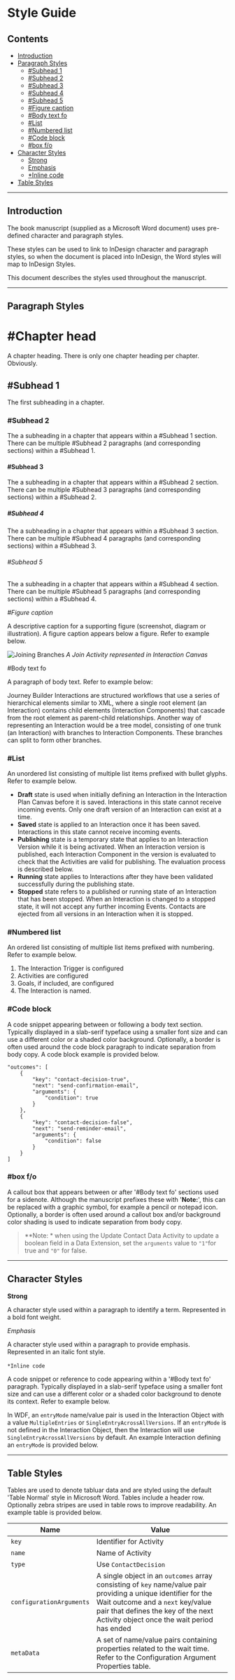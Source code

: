 # Style Guide

## Contents

* [Introduction](#introduction)
* [Paragraph Styles](#paragraph-styles)
  * [#Subhead 1](#subhead-1)
  * [#Subhead 2](#subhead-2)
  * [#Subhead 3](#subhead-3)
  * [#Subhead 4](#subhead-4)
  * [#Subhead 5](#subhead-5)
  * [#Figure caption](#figure-caption)
  * [#Body text fo](#body-text-fo)
  * [#List](#list)
  * [#Numbered list](#numbered-list)
  * [#Code block](#code-block)
  * [#box f/o](#box-fo)
* [Character Styles](#character-styles)
  * [Strong](#strong)
  * [Emphasis](#emphasis)
  * [*Inline code](#inline-code)
* [Table Styles](#table-styles)

* * *

## Introduction

The book manuscript (supplied as a Microsoft Word document) uses pre-defined character and paragraph styles.

These styles can be used to link to InDesign character and paragraph styles, so when the document is placed into InDesign, the Word styles will map to InDesign Styles.

This document describes the styles used throughout the manuscript.

* * *

## Paragraph Styles

# #Chapter head

A chapter heading. There is only one chapter heading per chapter. Obviously.

## #Subhead 1

The first subheading in a chapter.

### #Subhead 2

The a subheading in a chapter that appears within a #Subhead 1 section. There can be multiple #Subhead 2 paragraphs (and corresponding sections) within a #Subhead 1.

#### #Subhead 3

The a subheading in a chapter that appears within a #Subhead 2 section. There can be multiple #Subhead 3 paragraphs (and corresponding sections) within a #Subhead 2.

##### #Subhead 4

The a subheading in a chapter that appears within a #Subhead 3 section. There can be multiple #Subhead 4 paragraphs (and corresponding sections) within a #Subhead 3.

###### #Subhead 5

The a subheading in a chapter that appears within a #Subhead 4 section. There can be multiple #Subhead 5 paragraphs (and corresponding sections) within a #Subhead 4.

*#Figure caption*<a name="figure-caption">&nbsp;</a>

A descriptive caption for a supporting figure (screenshot, diagram or illustration). A figure caption appears below a figure. Refer to example below.

![Joining Branches](https://raw.githubusercontent.com/eliotharper/journey-builder-dev-guide/master/images/join-branches.png "A Join Activity represented in Interaction Canvas") *A Join Activity represented in Interaction Canvas*

&#35;Body text fo<a name="body-text-fo">&nbsp;</a>

A paragraph of body text. Refer to example below:

Journey Builder Interactions are structured workflows that use a series of hierarchical elements similar to XML, where a single root element (an Interaction) contains child elements (Interaction Components) that cascade from the root element as parent-child relationships. Another way of representing an Interaction would be a tree model, consisting of one trunk (an Interaction) with branches to Interaction Components. These branches can split to form other branches.

### #List

An unordered list consisting of multiple list items prefixed with bullet glyphs. Refer to example below.

* **Draft** state is used when initially defining an Interaction in the Interaction Plan Canvas before it is saved. Interactions in this state cannot receive incoming events. Only one draft version of an Interaction can exist at a time.
* **Saved** state is applied to an Interaction once it has been saved. Interactions in this state cannot receive incoming events.
* **Publishing** state is a temporary state that applies to an Interaction Version while it is being activated. When an Interaction version is published, each Interaction Component in the version is evaluated to check that the Activities are valid for publishing. The evaluation process is described below.
* **Running** state applies to Interactions after they have been validated successfully during the publishing state.
* **Stopped** state refers to a published or running state of an Interaction that has been stopped. When an Interaction is changed to a stopped state, it will not accept any further incoming Events. Contacts are ejected from all versions in an Interaction when it is stopped.

### #Numbered list

An ordered list consisting of multiple list items prefixed with numbering. Refer to example below.

1. The Interaction Trigger is configured
2. Activities are configured
3. Goals, if included, are configured
4. The Interaction is named.

### #Code block

A code snippet appearing between or following a body text section. Typically displayed in a slab-serif typeface using a smaller font size and can use a different color or a shaded color background. Optionally, a border is often used around the code block paragraph to indicate separation from body copy. A code block example is provided below.

	"outcomes": [
	    {
	        "key": "contact-decision-true",
	        "next": "send-confirmation-email",
	        "arguments": {
	            "condition": true
	        }
	    },
	    {
	        "key": "contact-decision-false",
	        "next": "send-reminder-email",
	        "arguments": {
	            "condition": false
	        }
	    }
	]

### #box f/o

A callout box that appears between or after '#Body text fo' sections used for a sidenote. Although the manuscript prefixes these with '**Note:**', this can be replaced with a graphic symbol, for example a pencil or notepad icon. Optionally, a border is often used around a callout box and/or background color shading is used to indicate separation from body copy.

> **Note:  * when using the Update Contact Data Activity to update a boolean field in a Data Extension, set the `arguments` value to `"1"`for true and `"0"` for false.

* * *

## Character Styles

**Strong**<a name="strong">&nbsp;</a>

A character style used within a paragraph to identify a term. Represented in a bold font weight.

*Emphasis*<a name="emphasis">&nbsp;</a>

A character style used within a paragraph to provide emphasis. Represented in an italic font style.

`*Inline code`<a name="inline-code">&nbsp;</a>

A code snippet or reference to code appearing within a '#Body text fo' paragraph. Typically displayed in a slab-serif typeface using a smaller font size and can use a different color or a shaded color background to denote its context. Refer to example below.

In WDF, an `entryMode` name/value pair is used in the Interaction Object with a value `MultipleEntries` or `SingleEntryAcrossAllVersions`. If an `entryMode` is not defined in the Interaction Object, then the Interaction will use `SingleEntryAcrossAllVersions` by default. An example Interaction defining an `entryMode` is provided below.

* * *

## Table Styles

Tables are used to denote tabluar data and are styled using the default 'Table Normal' style in Microsoft Word. Tables include a header row. Optionally zebra stripes are used in table rows to improve readability. An example table is provided below.

|Name|Value|
|----|----|
|`key`|Identifier for Activity|
|`name`|Name of Activity|
|`type`|Use `ContactDecision`|
|`configurationArguments`|A single object in an `outcomes` array consisting of `key` name/value pair providing a unique identifier for the Wait outcome and a `next` key/value pair that defines the key of the next Activity object once the wait period has ended|
|`metaData`|A set of name/value pairs containing properties related to the wait time. Refer to the Configuration Argument Properties table.|


